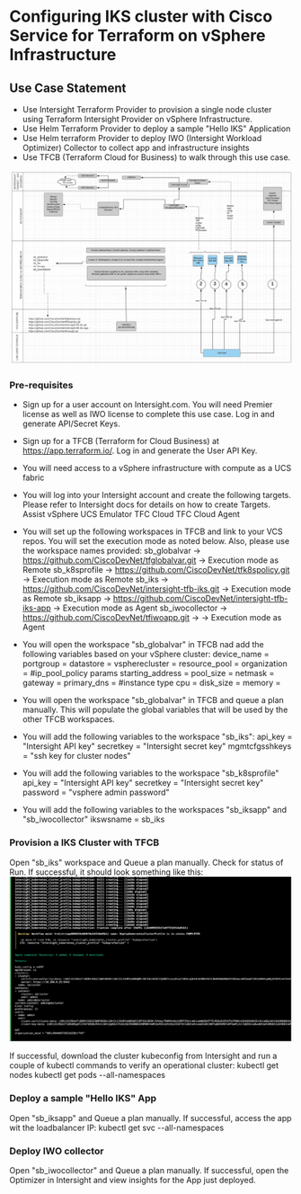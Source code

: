 # Configuring IKS cluster with Cisco Service for Terraform on vSphere Infrastructure 

## Use Case Statement
* Use Intersight Terraform Provider to provision a single node cluster using Terraform Intersight Provider on vSphere Infrastructure.
* Use Helm Terraform Provider to deploy a sample "Hello IKS" Application
* Use Helm terraform Provider to deploy IWO (Intersight Workload Optimizer) Collector to collect app and infrastructure insights
* Use TFCB (Terraform Cloud for Business) to walk through this use case.

![alt text](https://github.com/prathjan/images/blob/main/uciks.png?raw=true)


### Pre-requisites
* Sign up for a user account on Intersight.com. You will need Premier license as well as IWO license to complete this use case. Log in and generate API/Secret Keys.
* Sign up for a TFCB (Terraform for Cloud Business) at https://app.terraform.io/. Log in and generate the User API Key.
* You will need access to a vSphere infrastructure with compute as a UCS fabric
* You will log into your Intersight account and create the following targets. Please refer to Intersight docs for details on how to create Targets.
Assist
vSphere
UCS Emulator
TFC Cloud
TFC Cloud Agent

* You will set up the following workspaces in TFCB and link to your VCS repos. You will set the execution mode as noted below. Also, please use the workspace names provided:
sb_globalvar -> https://github.com/CiscoDevNet/tfglobalvar.git -> Execution mode as Remote
sb_k8sprofile -> https://github.com/CiscoDevNet/tfk8spolicy.git -> Execution mode as Remote
sb_iks -> https://github.com/CiscoDevNet/intersight-tfb-iks.git -> Execution mode as Remote
sb_iksapp -> https://github.com/CiscoDevNet/intersight-tfb-iks-app -> Execution mode as Agent
sb_iwocollector -> https://github.com/CiscoDevNet/tfiwoapp.git -> -> Execution mode as Agent

* You will open the workspace "sb_globalvar" in TFCB nad add the following variables based on your vSphere cluster:
device_name = 
portgroup = 
datastore = 
vspherecluster = 
resource_pool = 
organization = 
#ip_pool_policy params
starting_address = 
pool_size = 
netmask = 
gateway = 
primary_dns = 
#instance type
cpu = 
disk_size = 
memory = 

* You will open the workspace "sb_globalvar" in TFCB and queue a plan manually. This will populate the global variables that will be used by the other TFCB workspaces.

* You will add the following variables to the workspace "sb_iks":
api_key = "Intersight API key"
secretkey = "Intersight secret key"
mgmtcfgsshkeys = "ssh key for cluster nodes"

* You will add the following variables to the workspace "sb_k8sprofile"
api_key = "Intersight API key"
secretkey = "Intersight secret key"
password = "vsphere admin password"

* You will add the following variables to the workspaces "sb_iksapp" and "sb_iwocollector"
ikswsname = sb_iks

### Provision a IKS Cluster with TFCB
Open "sb_iks" workspace and Queue a plan manually. Check for status of Run. If successful, it should look something like this:
![alt text](https://github.com/prathjan/images/blob/main/iksout.png?raw=true)

If successful, download the cluster kubeconfig from Intersight and run a couple of kubectl commands to verify an operational cluster:
kubectl get nodes
kubectl get pods --all-namespaces

### Deploy a sample "Hello IKS" App
Open "sb_iksapp" and Queue a plan manually. 
If successful, access the app wit the loadbalancer IP:
kubectl get svc --all-namespaces

### Deploy IWO collector
Open "sb_iwocollector" and Queue a plan manually.
If successful, open the Optimizer in Intersight and view insights for the App just deployed.
